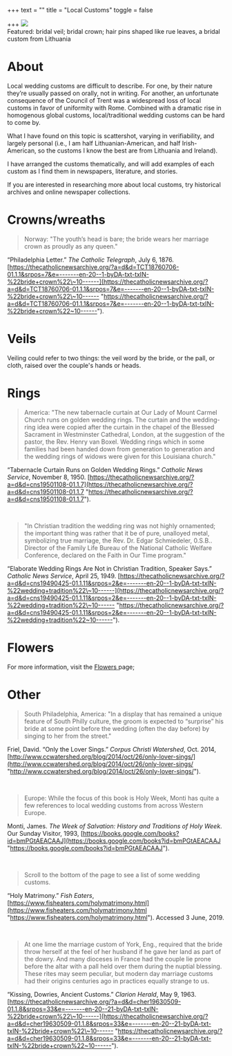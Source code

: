 +++
text = ""
title = "Local Customs"
toggle = false

+++
![](/uploads/08740007-min.JPG)  
Featured: bridal veil; bridal crown; hair pins shaped like rue leaves, a bridal custom from Lithuania

# About

Local wedding customs are difficult to describe. For one, by their nature they’re usually passed on orally, not in writing. For another, an unfortunate consequence of the Council of Trent was a widespread loss of local customs in favor of uniformity with Rome. Combined with a dramatic rise in homogenous global customs, local/traditional wedding customs can be hard to come by.

What I have found on this topic is scattershot, varying in verifiability, and largely personal (i.e., I am half Lithuanian-American, and half Irish-American, so the customs I know the best are from Lithuania and Ireland).

I have arranged the customs thematically, and will add examples of each custom as I find them in newspapers, literature, and stories.

If you are interested in researching more about local customs, try historical archives and online newspaper collections.

# Crowns/wreaths

> Norway: "The youth’s head is bare; the bride wears her marriage crown as proudly as any queen."

“Philadelphia Letter.” _The Catholic Telegraph_, July 6, 1876. [https://thecatholicnewsarchive.org/?a=d&d=TCT18760706-01.1.1&srpos=7&e=-------en-20--1-byDA-txt-txIN-%22bride+crown%22\~10------](https://thecatholicnewsarchive.org/?a=d&d=TCT18760706-01.1.1&srpos=7&e=-------en-20--1-byDA-txt-txIN-%22bride+crown%22\~10------ "https://thecatholicnewsarchive.org/?a=d&d=TCT18760706-01.1.1&srpos=7&e=-------en-20--1-byDA-txt-txIN-%22bride+crown%22~10------").

# Veils

Veiling could refer to two things: the veil word by the bride, or the pall, or cloth, raised over the couple's hands or heads.

# Rings

> America: "The new tabernacle curtain at Our Lady of Mount Carmel Church runs on golden wedding rings. The curtain and the wedding-ring idea were copied after the curtain in the chapel of the Blessed Sacrament in Westminster Cathedral, London, at the suggestion of the pastor, the Rev. Henry van Boxel. Wedding rings which in some families had been handed down from generation to generation and the wedding rings of widows were given for this Louisiana church."

“Tabernacle Curtain Runs on Golden Wedding Rings.” _Catholic News Service_, November 8, 1950. [https://thecatholicnewsarchive.org/?a=d&d=cns19501108-01.1.7](https://thecatholicnewsarchive.org/?a=d&d=cns19501108-01.1.7 "https://thecatholicnewsarchive.org/?a=d&d=cns19501108-01.1.7").

<br>

> "In Christian tradition the wedding ring was not highly ornamented; the important thing was rather that it be of pure, unalloyed metal, symbolizing true marriage, the Rev. Dr. Edgar Schmiedeler, 0.S.B.. Director of the Family Life Bureau of the National Catholic Welfare Conference, declared on the Faith in Our Time program."

“Elaborate Wedding Rings Are Not in Christian Tradition, Speaker Says.” _Catholic News Service_, April 25, 1949. [https://thecatholicnewsarchive.org/?a=d&d=cns19490425-01.1.11&srpos=2&e=-------en-20--1-byDA-txt-txIN-%22wedding+tradition%22\~10------](https://thecatholicnewsarchive.org/?a=d&d=cns19490425-01.1.11&srpos=2&e=-------en-20--1-byDA-txt-txIN-%22wedding+tradition%22\~10------ "https://thecatholicnewsarchive.org/?a=d&d=cns19490425-01.1.11&srpos=2&e=-------en-20--1-byDA-txt-txIN-%22wedding+tradition%22~10------").

# Flowers

For more information, visit the [Flowers ](https://www.latinmasswedding.com/resources/flowers/)page;

# Other

> South Philadelphia, America: "In a display that has remained a unique feature of South Philly culture, the groom is expected to “surprise” his bride at some point before the wedding (often the day before) by singing to her from the street."

Friel, David. “Only the Lover Sings.” _Corpus Christi Watershed_, Oct. 2014, [http://www.ccwatershed.org/blog/2014/oct/26/only-lover-sings/](http://www.ccwatershed.org/blog/2014/oct/26/only-lover-sings/ "http://www.ccwatershed.org/blog/2014/oct/26/only-lover-sings/").

<br>

> Europe: While the focus of this book is Holy Week, Monti has quite a few references to local wedding customs from across Western Europe.

Monti, James. _The Week of Salvation: History and Traditions of Holy Week_. Our Sunday Visitor, 1993, [https://books.google.com/books?id=bmPGtAEACAAJ](https://books.google.com/books?id=bmPGtAEACAAJ "https://books.google.com/books?id=bmPGtAEACAAJ").

<br>

> Scroll to the bottom of the page to see a list of some wedding customs.

“Holy Matrimony.” _Fish Eaters_, [https://www.fisheaters.com/holymatrimony.html](https://www.fisheaters.com/holymatrimony.html "https://www.fisheaters.com/holymatrimony.html"). Accessed 3 June, 2019.

<br>

> At one lime the marriage custom of York, Eng., required that the bride throw herself at the feel of her husband if he gave her land as part of the dowry. And many dioceses in France had the couple lie prone before the altar with a pall held over them during the nuptial blessing. These rites may seem peculiar, but modern day marriage customs had their origins centuries ago in practices equally strange to us.

“Kissing, Dowries, Ancient Customs.” _Clarion Herald_, May 9, 1963. [https://thecatholicnewsarchive.org/?a=d&d=cher19630509-01.1.8&srpos=33&e=-------en-20--21-byDA-txt-txIN-%22bride+crown%22\~10------](https://thecatholicnewsarchive.org/?a=d&d=cher19630509-01.1.8&srpos=33&e=-------en-20--21-byDA-txt-txIN-%22bride+crown%22\~10------ "https://thecatholicnewsarchive.org/?a=d&d=cher19630509-01.1.8&srpos=33&e=-------en-20--21-byDA-txt-txIN-%22bride+crown%22~10------").
